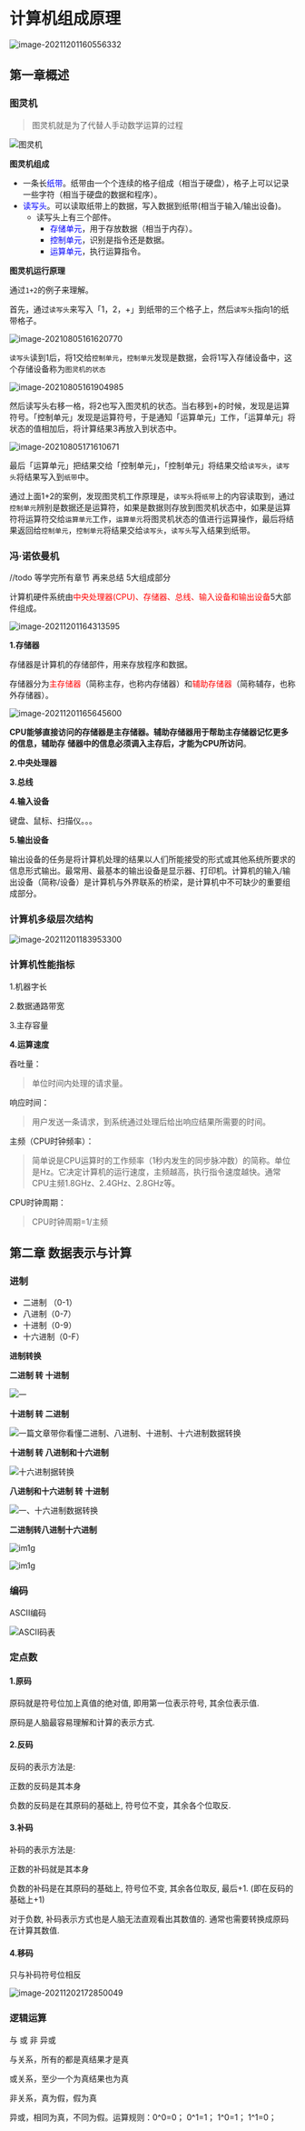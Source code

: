 # 计算机组成原理

![image-20211201160556332](/Users/wangshanpeng/IdeaProjects/算法/code-notes/notes/computerInnerWork/img/计算机组成原理架构.png)

## 第一章概述

### 图灵机

> 图灵机就是为了代替人手动数学运算的过程

![图灵机](/Users/wangshanpeng/IdeaProjects/算法/code-notes/notes/computerInnerWork/img/图灵机.png)



**图灵机组成**

- 一条长<font color=blue>纸带</font>。纸带由一个个连续的格子组成（相当于硬盘），格子上可以记录一些字符（相当于硬盘的数据和程序）。
- <font color=blue>读写头</font>。可以读取纸带上的数据，写入数据到纸带(相当于输入/输出设备)。
  - 读写头上有三个部件。
    - <font color=blue>存储单元</font>，用于存放数据（相当于内存）。
    - <font color=blue>控制单元</font>，识别是指令还是数据。
    - <font color=blue>运算单元</font>，执行运算指令。

**图灵机运行原理**

通过`1+2`的例子来理解。

首先，通过`读写头`来写入「1，2，+」到纸带的三个格子上，然后`读写头`指向1的纸带格子。

![image-20210805161620770](/Users/wangshanpeng/IdeaProjects/算法/code-notes/notes/computerInnerWork/img/图灵机运行原理1.png)

`读写头`读到1后，将1交给`控制单元`，`控制单元`发现是数据，会将1写入存储设备中，这个存储设备称为`图灵机的状态`

![image-20210805161904985](/Users/wangshanpeng/IdeaProjects/算法/code-notes/notes/computerInnerWork/img/图灵机运行原理2.png)

然后读写头右移一格，将2也写入图灵机的状态。当右移到+的时候，发现是运算符号。「控制单元」发现是运算符号，于是通知「运算单元」工作，「运算单元」将状态的值相加后，将计算结果3再放入到状态中。

![image-20210805171610671](/Users/wangshanpeng/IdeaProjects/算法/code-notes/notes/computerInnerWork/img/图灵机运行原理3.png)

最后「运算单元」把结果交给「控制单元」，「控制单元」将结果交给`读写头`，`读写头`将结果写入到`纸带`中。

通过上面1+2的案例，发现图灵机工作原理是，`读写头`将`纸带`上的内容读取到，通过`控制单元`辨别是数据还是运算符，如果是数据则存放到图灵机状态中，如果是运算符将运算符交给`运算单元`工作，`运算单元`将图灵机状态的值进行运算操作，最后将结果返回给`控制单元`，`控制单元`将结果交给`读写头`，`读写头`写入结果到纸带。

### 冯·诺依曼机

//todo 等学完所有章节 再来总结 5大组成部分

计算机硬件系统由<font color=red>中央处理器(CPU)、存储器、总线、输入设备和输出设备</font>5大部件组成。

![image-20211201164313595](/Users/wangshanpeng/IdeaProjects/算法/code-notes/notes/computerInnerWork/img/冯诺依曼机.png)

**1.存储器**

存储器是计算机的存储部件，用来存放程序和数据。

存储器分为<font color=red>主存储器</font>（简称主存，也称内存储器）和<font color=red>辅助存储器</font>（简称辅存，也称外存储器）。

![image-20211201165645600](/Users/wangshanpeng/IdeaProjects/算法/code-notes/notes/computerInnerWork/img/冯诺依曼机-存储器.png)

**CPU能够直接访问的存储器是主存储器。辅助存储器用于帮助主存储器记忆更多的信息，辅助存**
**储器中的信息必须调入主存后，才能为CPU所访问**。

**2.中央处理器**

**3.总线**

**4.输入设备**

键盘、鼠标、扫描仪。。。

**5.输出设备**

输出设备的任务是将计算机处理的结果以人们所能接受的形式或其他系统所要求的信息形式输出。最常用、最基本的输出设备是显示器、打印机。计算机的输入/输出设备（简称/设备）是计算机与外界联系的桥梁，是计算机中不可缺少的重要组成部分。

### 计算机多级层次结构

![image-20211201183953300](/Users/wangshanpeng/IdeaProjects/算法/code-notes/notes/computerInnerWork/img/计算机层级结构.png)

### 计算机性能指标

1.机器字长

2.数据通路带宽

3.主存容量

**4.运算速度**

吞吐量：

> 单位时间内处理的请求量。

响应时间：

> 用户发送一条请求，到系统通过处理后给出响应结果所需要的时间。

主频（CPU时钟频率）：

> 简单说是CPU运算时的工作频率（1秒内发生的同步脉冲数）的简称。单位是Hz。它决定计算机的运行速度，主频越高，执行指令速度越快。通常CPU主频1.8GHz、2.4GHz、2.8GHz等。

CPU时钟周期：

> CPU时钟周期=1/主频

## 第二章 数据表示与计算

### 进制

- 二进制 （0-1）
- 八进制（0-7）
- 十进制（0-9）
- 十六进制（0-F）

**进制转换**

**二进制 转 十进制**



![一](/Users/wangshanpeng/IdeaProjects/算法/code-notes/notes/computerInnerWork/img/进制二转十.png)

**十进制 转 二进制**

![一篇文章带你看懂二进制、八进制、十进制、十六进制数据转换](/Users/wangshanpeng/IdeaProjects/算法/code-notes/notes/computerInnerWork/img/进制十转二.png)

**十进制 转 八进制和十六进制**

![十六进制据转换](/Users/wangshanpeng/IdeaProjects/算法/code-notes/notes/computerInnerWork/img/进制十转八和十六.png)



**八进制和十六进制 转 十进制**

![一、十六进制数据转换](/Users/wangshanpeng/IdeaProjects/算法/code-notes/notes/computerInnerWork/img/八转十六和十.png)

**二进制转八进制十六进制**

![im1g](/Users/wangshanpeng/IdeaProjects/算法/code-notes/notes/computerInnerWork/img/二转八和十六.png)

![im1g](/Users/wangshanpeng/IdeaProjects/算法/code-notes/notes/computerInnerWork/img/二转十六.png)

### 编码

ASCII编码

![ASCII码表](/Users/wangshanpeng/IdeaProjects/算法/code-notes/notes/computerInnerWork/img/ASCII码表.jpeg)

### 定点数

#### 1.原码

原码就是符号位加上真值的绝对值, 即用第一位表示符号, 其余位表示值. 

原码是人脑最容易理解和计算的表示方式.

#### 2.反码

反码的表示方法是:

正数的反码是其本身

负数的反码是在其原码的基础上, 符号位不变，其余各个位取反.

#### 3.补码

补码的表示方法是:

正数的补码就是其本身

负数的补码是在其原码的基础上, 符号位不变, 其余各位取反, 最后+1. (即在反码的基础上+1)

对于负数, 补码表示方式也是人脑无法直观看出其数值的. 通常也需要转换成原码在计算其数值.

#### 4.移码

只与补码符号位相反

![image-20211202172850049](/Users/wangshanpeng/IdeaProjects/算法/code-notes/notes/computerInnerWork/img/原反补码.png)



### 逻辑运算

与 或 非 异或

 与关系，所有的都是真结果才是真

 或关系，至少一个为真结果也为真

 非关系，真为假，假为真

异或，相同为真，不同为假。运算规则：0^0=0；  0^1=1；  1^0=1；  1^1=0；